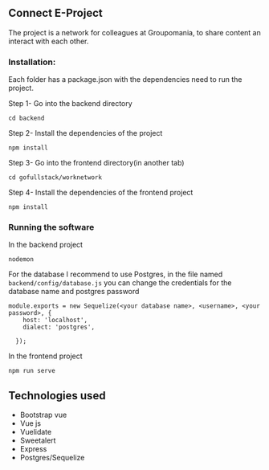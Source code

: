 ## Connect E-Project 

The project is a network for colleagues at Groupomania, to share content an interact with each other. 

### Installation:

Each folder has a package.json with the dependencies need to run the project.

Step 1- Go into the backend directory

`cd backend`

Step 2- Install the dependencies of the project

`npm install`

Step 3- Go into the frontend directory(in another tab)

`cd gofullstack/worknetwork`

Step 4- Install the dependencies of the frontend project

`npm install`

### Running the software

In the backend project 

`nodemon`

For the database I recommend to use Postgres, in the file named `backend/config/database.js` you can change the credentials for the database name and postgres password

```
module.exports = new Sequelize(<your database name>, <username>, <your password>, {
    host: 'localhost',
    dialect: 'postgres',
    
  });
```

In the frontend project 

`npm run serve`



## Technologies used

- Bootstrap vue
- Vue js
- Vuelidate
- Sweetalert
- Express
- Postgres/Sequelize
 